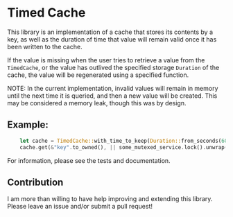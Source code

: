 # Timed Cache

This library is an implementation of a cache that stores its contents by a key, as well as the duration of time that 
value will remain valid once it has been written to the cache.

If the value is missing when the user tries to retrieve a value from the `TimedCache`, or the value has outlived the 
specified storage `Duration` of the cache, the value will be regenerated using a specified function.

NOTE: In the current implementation, invalid values will remain in memory until the next time it is queried, and then a new value will be created. This may be considered a memory leak, though this was by design.

## Example:

```rust
    let cache = TimedCache::with_time_to_keep(Duration::from_seconds(60));
    cache.get(&"key".to_owned(), || some_mutexed_service.lock().unwrap().call());
```

For information, please see the tests and documentation.


## Contribution
I am more than willing to have help improving and extending this library. Please leave an issue and/or submit a pull 
request!
